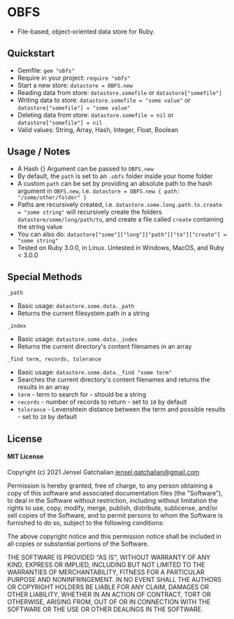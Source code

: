 # OBFS

- File-based, object-oriented data store for Ruby.


## Quickstart

- Gemfile: `gem "obfs"`
- Require in your project: `require "obfs"`
- Start a new store: `datastore = OBFS.new`
- Reading data from store: `datastore.somefile` or `datastore["somefile"]` 
- Writing data to store: `datastore.somefile = "some value"` or `datastore["somefile"] = "some value"`
- Deleting data from store: `datastore.somefile = nil` or `datastore["somefile"] = nil` 
- Valid values: String, Array, Hash, Integer, Float, Boolean


## Usage / Notes

- A Hash {} Argument can be passed to `OBFS.new`
- By default, the `path` is set to an `.obfs` folder inside your home folder
- A custom `path` can be set by providing an absolute path to the hash argument in `OBFS.new`, i.e. `datastore = OBFS.new { path: "/some/other/folder" }`
- Paths are recursively created, i.e. `datastore.some.long.path.to.create = "some string"` will recursively create the folders `datastore/some/long/path/to`, and create a file called `create` containing the string value
- You can also do: `datastore["some"]["long"]["path"]["to"]["create"] = "some string"`
- Tested on Ruby 3.0.0, in Linux. Untested in Windows, MacOS, and Ruby < 3.0.0


## Special Methods

`_path`
- Basic usage: `datastore.some.data._path`
- Returns the current filesystem path in a string

`_index`
- Basic usage: `datastore.some.data._index`
- Returns the current directory's content filenames in an array

`_find term, records, tolerance`
- Basic usage: `datastore.some.data._find "some term"`
- Searches the current directory's content filenames and returns the results in an array
- `term` - term to search for - should be a string
- `records` - number of records to return - set to `10` by default 
- `tolerance` - Levenshtein distance between the term and possible results - set to `10` by default


## License

#### MIT License

Copyright (c) 2021 Jensel Gatchalian <jensel.gatchalian@gmail.com>

Permission is hereby granted, free of charge, to any person obtaining a copy
of this software and associated documentation files (the "Software"), to deal
in the Software without restriction, including without limitation the rights
to use, copy, modify, merge, publish, distribute, sublicense, and/or sell
copies of the Software, and to permit persons to whom the Software is
furnished to do so, subject to the following conditions:

The above copyright notice and this permission notice shall be included in all
copies or substantial portions of the Software.

THE SOFTWARE IS PROVIDED "AS IS", WITHOUT WARRANTY OF ANY KIND, EXPRESS OR
IMPLIED, INCLUDING BUT NOT LIMITED TO THE WARRANTIES OF MERCHANTABILITY,
FITNESS FOR A PARTICULAR PURPOSE AND NONINFRINGEMENT. IN NO EVENT SHALL THE
AUTHORS OR COPYRIGHT HOLDERS BE LIABLE FOR ANY CLAIM, DAMAGES OR OTHER
LIABILITY, WHETHER IN AN ACTION OF CONTRACT, TORT OR OTHERWISE, ARISING FROM,
OUT OF OR IN CONNECTION WITH THE SOFTWARE OR THE USE OR OTHER DEALINGS IN THE
SOFTWARE.
